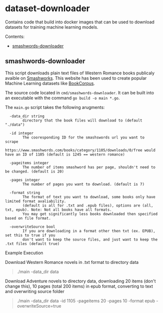 # dataset-downloader <!-- omit in toc -->

Contains code that build into docker images that can be used to download datasets for training machine learning models.

Contents:
- [smashwords-downloader](#smashwords-downloader)

## smashwords-downloader

This script downloads plain text files of Western Romance books publicaly avaible on [Smashworks](https://www.smashwords.com/). This website has been used to create popular Machine Learning datasets like [BookCorpus](https://huggingface.co/datasets/bookcorpus).

The source code located in `cmd/smashwords-downloader`. 
It can be built into an executable with the command `go build -o main *.go`.

The `main.go` script takes the following arugments:
```
  -data_dir string
        directory that the book files will download to (default "./data")
  
  -id integer
        The cooresponding ID for the smashswords url you want to scrape
        https://www.smashwords.com/books/category/1105/downloads/0/free would have an ID of 1105 (default is 1245 == western romance)

  -pageitems integer
        The number of items smashword has per page, shouldn't need to be changed. (default is 20)

  -pages integer
        The number of pages you want to download. (default is 7)

  -format string
        The format of text you want to download, some books only have limited format avaliability.
        (default is all for .txt and .epub files), options are (all, txt, epub). Note: Not all books have all formats.
        You may get significantly less books downloaded then specified based on file format.

  -overwriteSource bool
        If you are downloading in a format other then txt (ex. EPUB), set this to true if you
        don't want to keep the source files, and just want to keep the .txt files (default true)
```

Example Execution

Download Western Romance novels in .txt format to directory data
>./main -data_dir data

Download Adventure novels to directory data, downloading 20 items (don't change this), 10 pages (total 200 items) in epub format, converting to text and overwriting source folder
> ./main -data_dir data -id 1105 -pageitems 20 -pages 10 -format epub -overwriteSource=true
